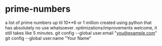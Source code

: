 # prime-numbers
a list of prime numbers up til 10**6 or 1 million created using python that has absolutely no use whatsoever.
optimizations/improvements welcome, it still takes like 5 minutes. 
git config --global user.email "you@example.com"
  git config --global user.name "Your Name"